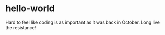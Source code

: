 # hello-world

Hard to feel like coding is as important as it was back in October. Long live the resistance!
